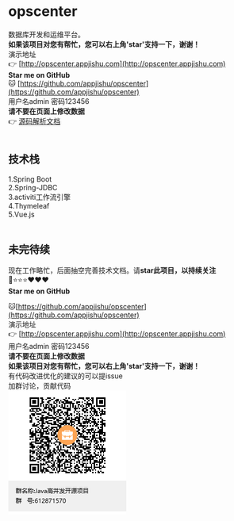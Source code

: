 # opscenter
数据库开发和运维平台。 
<br/>
<b>如果该项目对您有帮忙，您可以右上角'star'支持一下，谢谢！</b>
<br/>
演示地址
<br/>
👉 [http://opscenter.appjishu.com](http://opscenter.appjishu.com)
<br/>
**Star me on GitHub** 
<br/>
🐱 [https://github.com/appjishu/opscenter](https://github.com/appjishu/opscenter)
<br/>
用户名admin     密码123456
<br/>
<b>请不要在页面上修改数据</b>
<br/>
👉 [源码解析文档](SOURCE-README.md)
<br/><br/>

## 技术栈
1.Spring Boot <br/>
2.Spring-JDBC <br/>
3.activiti工作流引擎 <br/>
4.Thymeleaf <br/>
5.Vue.js <br/>
<br/>

## 未完待续

现在工作略忙，后面抽空完善技术文档。请**star此项目，以持续关注**<br/>
📌⭐⭐⭐❤❤❤ <br/>
**Star me on GitHub** <br/>

🐱[https://github.com/appjishu/opscenter](https://github.com/appjishu/opscenter) 
<br/>
演示地址
<br/>
👉 [http://opscenter.appjishu.com](http://opscenter.appjishu.com)
<br/>
用户名admin     密码123456
<br/>
<b>请不要在页面上修改数据</b><br/>
<b>如果该项目对您有帮忙，您可以右上角'star'支持一下，谢谢！</b>
<br/>
有代码改进优化的建议的可以提issue
<br/>
加群讨论，贡献代码
<br/>
![](doc/image/group-qrcode.png)
